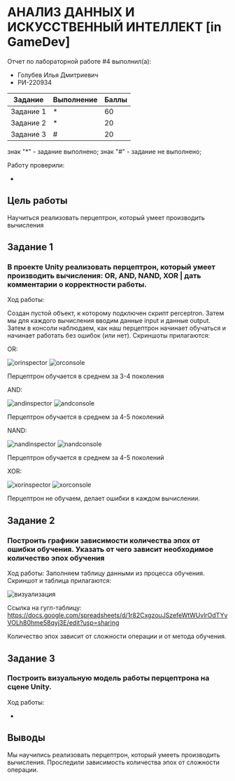 # АНАЛИЗ ДАННЫХ И ИСКУССТВЕННЫЙ ИНТЕЛЛЕКТ [in GameDev]
Отчет по лабораторной работе #4 выполнил(а):
- Голубев Илья Дмитриевич
- РИ-220934

| Задание | Выполнение | Баллы |
| ------ | ------ | ------ |
| Задание 1 | * | 60 |
| Задание 2 | * | 20 |
| Задание 3 | # | 20 |

знак "*" - задание выполнено; знак "#" - задание не выполнено;

Работу проверили:

-

## Цель работы
Научиться реализовать перцептрон, который умеет производить вычисления

## Задание 1
### В проекте Unity реализовать перцептрон, который умеет производить вычисления: OR, AND, NAND, XOR | дать комментарии о корректности работы.
Ход работы:

Создан пустой объект, к которому подключен скрипт perceptron. Затем мы для каждого вычисления вводим данные input и данные output. Затем в консоли наблюдаем, как наш перцептрон начинает обучаться и начинает работать без ошибок (или нет). Скриншоты прилагаются:

OR: 

![orinspector](https://github.com/iglbv/DA-in-GameDev4/assets/130669110/08303da6-4f77-445e-81c4-55ae9a69c451)
![orconsole](https://github.com/iglbv/DA-in-GameDev4/assets/130669110/953c47f7-a2d3-402b-9739-38ef3f2a15d4)

Перцептрон обучается в среднем за 3-4 поколения

AND:

![andinspector](https://github.com/iglbv/DA-in-GameDev4/assets/130669110/afb512f2-755b-4dd1-ac93-47812e5a0309)
![andconsole](https://github.com/iglbv/DA-in-GameDev4/assets/130669110/a81ba1de-128a-486d-85ac-6cd3facc69a7)

Перцептрон обучается в среднем за 4-5 поколений

NAND:

![nandinspector](https://github.com/iglbv/DA-in-GameDev4/assets/130669110/8f461da5-9f23-43ff-bfd0-4de1acac2a5a)
![nandconsole](https://github.com/iglbv/DA-in-GameDev4/assets/130669110/0fe96e2e-fa44-42f3-9e1c-d12461067cdc)

Перцептрон обучается в среднем за 4-5 поколений

XOR:

![xorinspector](https://github.com/iglbv/DA-in-GameDev4/assets/130669110/cb739fd5-b0fa-4fc1-ac43-3f74eb0a01ad)
![xorconsole](https://github.com/iglbv/DA-in-GameDev4/assets/130669110/a3b33adb-9492-4164-b3a8-ab3f4864a976)

Перцептрон не обучаем, делает ошибки в каждом вычислении.


## Задание 2
### Построить графики зависимости количества эпох от ошибки обучения. Указать от чего зависит необходимое количество эпох обучения

Ход работы:
Заполняем таблицу данными из процесса обучения. Скриншот и таблица прилагаются:

![визуализация](https://github.com/iglbv/DA-in-GameDev4/assets/130669110/e8fd7c68-a960-47d8-abff-0a317f9d64a6)

Ссылка на гугл-таблицу: https://docs.google.com/spreadsheets/d/1r82CxgzouJSzefeWtWUvlrOdTYvVOLh80hme58qyj3E/edit?usp=sharing

Количество эпох зависит от сложности операции и от метода обучения.

## Задание 3
### Построить визуальную модель работы перцептрона на сцене Unity.

Ход работы:

-

## Выводы

Мы научились реализовать перцептрон, который умееть производить вычисления. Проследили зависимость количества эпох от сложности операции.
